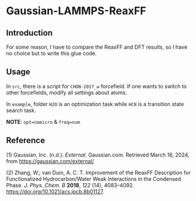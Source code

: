 # Gaussian-LAMMPS-ReaxFF

## Introduction

For some reason, I have to compare the ReaxFF and DFT results, so I have no choice but to write this glue code.

## Usage

In `src`, there is a script for `CHON-2017_w` forcefield. If one wants to switch to other forcefields, modify all settings about atoms.

In `example`, folder `H2O` is an optimization task while `HCN` is a transition state search task.

**NOTE**: `opt=nomicro` & `freq=num`

## Reference

(1) Gaussian, Inc. (n.d.). _External_. Gaussian.com. Retrieved March 16, 2024, from https://gaussian.com/external/

(2) Zhang, W.; van Duin, A. C. T. Improvement of the ReaxFF Description for Functionalized Hydrocarbon/Water Weak Interactions in the Condensed Phase. _J. Phys. Chem. B_ **2018**, _122_ (14), 4083–4092. https://doi.org/10.1021/acs.jpcb.8b01127.
